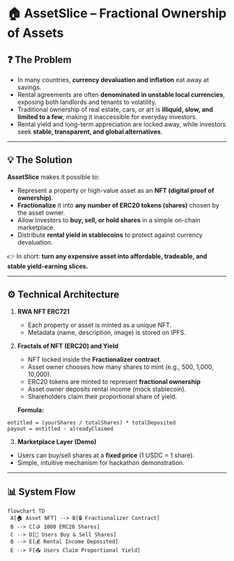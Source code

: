 # 🏠 AssetSlice – Fractional Ownership of Assets

## ❓ The Problem
- In many countries, **currency devaluation and inflation** eat away at savings.  
- Rental agreements are often **denominated in unstable local currencies**, exposing both landlords and tenants to volatility.  
- Traditional ownership of real estate, cars, or art is **illiquid, slow, and limited to a few**, making it inaccessible for everyday investors.  
- Rental yield and long-term appreciation are locked away, while investors seek **stable, transparent, and global alternatives**.  


---

## 💡 The Solution
**AssetSlice** makes it possible to:  
- Represent a property or high-value asset as an **NFT (digital proof of ownership)**.  
- **Fractionalize** it into **any number of ERC20 tokens (shares)** chosen by the asset owner.  
- Allow investors to **buy, sell, or hold shares** in a simple on-chain marketplace.  
- Distribute **rental yield in stablecoins** to protect against currency devaluation.  

👉 In short: **turn any expensive asset into affordable, tradeable, and stable yield-earning slices.**  

---

## ⚙️ Technical Architecture

1. **RWA NFT ERC721**  
   - Each property or asset is minted as a unique NFT.  
   - Metadata (name, description, image) is stored on IPFS.  

2. **Fractals of NFT (ERC20) and Yield**  
   - NFT locked inside the **Fractionalizer contract**.  
   - Asset owner chooses how many shares to mint (e.g., 500, 1,000, 10,000).  
   - ERC20 tokens are minted to represent **fractional ownership**
   - Asset owner deposits rental income (mock stablecoin).  
   - Shareholders claim their proportional share of yield.  
   
   **Formula:**  
```
entitled = (yourShares / totalShares) * totalDeposited
payout = entitled - alreadyClaimed
```

3. **Marketplace Layer (Demo)**  
- Users can buy/sell shares at a **fixed price** (1 USDC = 1 share).  
- Simple, intuitive mechanism for hackathon demonstration.  

---

## 📊 System Flow

```mermaid
flowchart TD
 A[🏠 Asset NFT] --> B[🔒 Fractionalizer Contract]
 B --> C[🪙 1000 ERC20 Shares]
 C --> D[👥 Users Buy & Sell Shares]
 B --> E[💰 Rental Income Deposited]
 E --> F[📤 Users Claim Proportional Yield]
